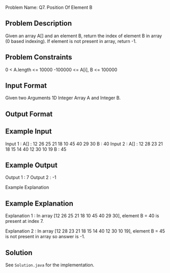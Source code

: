 Problem Name: Q7. Position Of Element B

## Problem Description

Given an array A[] and an element B, return the index of element B in array (0 based indexing).
If element is not present in array, return -1.

## Problem Constraints

0 < A.length <= 10000
-100000 <= A[i], B <= 100000

## Input Format

Given two Arguments 1D Integer Array A and Integer B.

## Output Format

## Example Input

Input 1 :
A[] : 12 26 25 21 18 10 45 40 29 30
B : 40
Input 2 :
A[] : 12 28 23 21 18 15 14 40 12 30 10 19
B : 45

## Example Output

Output 1 :
7
Output 2 :
-1

Example Explanation

## Example Explanation

Explanation 1 :
In array [12 26 25 21 18 10 45 40 29 30], element B = 40 is present at index 7.

Explanation 2 :
In array [12 28 23 21 18 15 14 40 12 30 10 19], element B = 45 is not present in array so answer is -1.

## Solution

See `Solution.java` for the implementation.